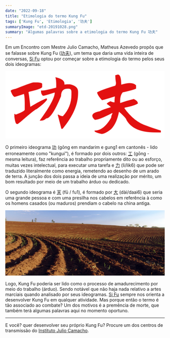 ```yaml
---
date: "2022-09-18"
title: "Etimologia do termo Kung Fu"
tags: ['Kung Fu', 'Etimologia', '功夫']
summaryImage: "etd-20191028.png"
summary: "Algumas palavras sobre a etimologia do termo Kung Fu 功夫"
---
```


Em um Encontro com Mestre Julio Camacho, Matheus Azevedo propôs que se falasse sobre Kung Fu ([功夫](https://www.mdbg.net/chinese/dictionary?page=chardict&cdcanoce=0&cdqchi=%E5%8A%9F%E5%A4%AB)), um tema que daria uma vida inteira de conversas, [Si Fu](http://mestrejuliocamacho.com "Mestre Julio Camacho") optou por começar sobre a etimologia do termo pelos seus dois ideogramas:

![Kung Fu - 功夫](./kungfu.png)

O primeiro ideograma [功](https://www.mdbg.net/chinese/dictionary?cdqchi=%E5%8A%9F) (gōng em mandarim e gung1 em cantonês - lido erroneamente como "kungui"), é formado por dois outros: [工](https://www.mdbg.net/chinese/dictionary?cdqchi=%E5%B7%A5) (gōng - mesma leitura),  faz referência ao trabalho propriamente dito ou ao esforço, muitas vezes intelectual, para executar uma tarefa e [力](https://www.mdbg.net/chinese/dictionary?cdqchi=%E5%8A%9B) (lì/lik6) que pode ser traduzido literalmente como energia, remetendo ao desenho de um arado de terra. A junção dos dois passa a ideia de uma realização por mérito, um bom resultado por meio de um trabalho árduo ou dedicado.

O segundo ideograma é [天](https://www.mdbg.net/chinese/dictionary?cdqchi=%E5%A4%A9)  (fū / fu1), é formado por [大](https://www.mdbg.net/chinese/dictionary?cdqchi=%E5%A4%A7) (dài/daai6) que seria uma grande pessoa e com uma presilha nos cabelos em referência à como os homens casados (ou maduros) prendiam o cabelo na china antiga.

![Terra arada para plantio, município de Avaré, São Paulo, Brasil | Autor: José Reynaldo da Fonseca|Licença= self2,GFDL,cc-by-2.5 ](./Arado01.JPG)

Logo, Kung Fu poderia ser lido como o processo de amadurecimento por meio do trabalho (árduo). Sendo notável que não haja nada relativo a artes marciais quando analisado por seus ideogramas. [Si Fu](http://mestrejuliocamacho.com "Mestre Julio Camacho") sempre nos orienta a desenvolver Kung Fu em qualquer atividade. Mas porque então o termo é tão associado ao combate? Um dos motivos é a premência de morte, que também terá algumas palavras aqui no momento oportuno. 

***

E você? quer desenvolver seu próprio Kung Fu? Procure um dos centros de transmissão do [Instituto Julio Camacho](https://mestrejuliocamacho.com).

